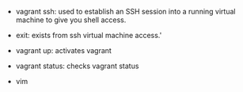 - vagrant ssh: used to establish an SSH session into a running virtual machine to give you shell access.
- exit: exists from ssh virtual machine access.'
- vagrant up: activates vagrant
- vagrant status: checks vagrant status
- vim <script file name> : lets you go into ssh
    - insert = i
    - exit = wq

- ls -l : shows file with all the details
- r w x = (read), (write), (execute)
    r = 4
    w = 2
    x = 1
- type -a : displays the contents of a test file. 

- id: print real and effective user and group IDs
- su: goes into # mode

- ps -ef: shows all the steps
- cat /etc/login.defs
- passwd
- stdin: This option is used to indicate that passwd should read the new password from standard input, which can be a pipe.

